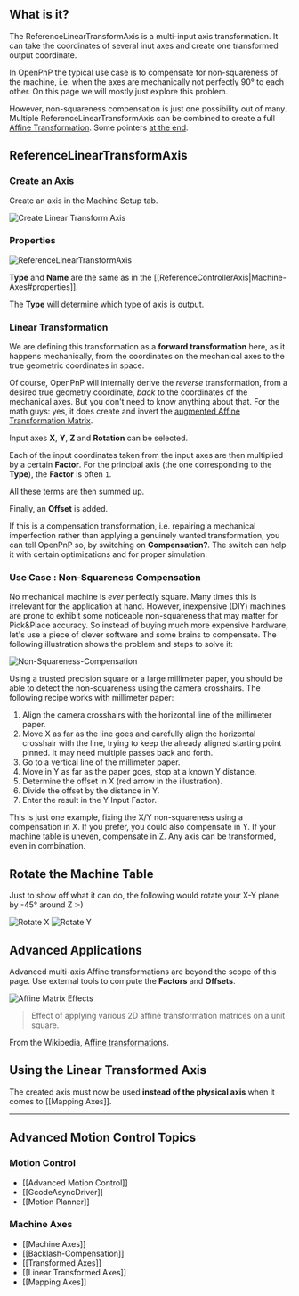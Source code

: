 ## What is it?

The ReferenceLinearTransformAxis is a multi-input axis transformation. It can take the coordinates of several inut axes and create one transformed output coordinate. 

In OpenPnP the typical use case is to compensate for non-squareness of the machine, i.e. when the axes are mechanically not perfectly 90° to each other. On this page we will mostly just explore this problem.

However, non-squareness compensation is just one possibility out of many. Multiple ReferenceLinearTransformAxis can be combined to create a full [Affine Transformation](https://en.wikipedia.org/wiki/Affine_transformation). Some pointers [at the end](#rotate-the-machine-table).

## ReferenceLinearTransformAxis

### Create an Axis

Create an axis in the Machine Setup tab.

![Create Linear Transform Axis](https://user-images.githubusercontent.com/9963310/95999610-5a3e7e80-0e36-11eb-8503-a12c31ec4313.png)

### Properties

![ReferenceLinearTransformAxis](https://user-images.githubusercontent.com/9963310/96001507-64fa1300-0e38-11eb-8336-0e7e7c1220b6.png)

**Type** and **Name** are the same as in the [[ReferenceControllerAxis|Machine-Axes#properties]]. 

The **Type** will determine which type of axis is output. 

### Linear Transformation

We are defining this transformation as a **forward transformation** here, as it happens mechanically, from the coordinates on the mechanical axes to the true geometric coordinates in space. 

Of course, OpenPnP will internally derive the _reverse_ transformation, from a desired true geometry coordinate, _back_ to the coordinates of the mechanical axes. But you don't need to know anything about that. For the math guys: yes, it does create and invert the [augmented Affine Transformation Matrix](https://en.wikipedia.org/wiki/Transformation_matrix#Affine_transformations). 

Input axes **X**, **Y**, **Z** and **Rotation** can be selected.

Each of the input coordinates taken from the input axes are then multiplied by a certain **Factor**. For the principal axis (the one corresponding to the **Type**), the **Factor** is often `1`. 

All these terms are then summed up. 

Finally, an **Offset** is added.

If this is a compensation transformation, i.e. repairing a mechanical imperfection rather than applying a genuinely wanted transformation, you can tell OpenPnP so, by switching on **Compensation?**. The switch can help it with certain optimizations and for proper simulation. 

### Use Case : Non-Squareness Compensation

No mechanical machine is _ever_ perfectly square. Many times this is irrelevant for the application at hand. However, inexpensive (DIY) machines are prone to exhibit some noticeable non-squareness that may matter for Pick&Place accuracy. So instead of buying much more expensive hardware, let's use a piece of clever software and some brains to compensate. The following illustration shows the problem and steps to solve it: 

![Non-Squareness-Compensation](https://user-images.githubusercontent.com/9963310/96003787-e488e180-0e3a-11eb-8732-0c4d06ca2b33.png)

Using a trusted precision square or a large millimeter paper, you should be able to detect the non-squareness using the camera crosshairs. The following recipe works with millimeter paper:

1. Align the camera crosshairs with the horizontal line of the millimeter paper.
2. Move X as far as the line goes and carefully align the horizontal crosshair with the line, trying to keep the already aligned starting point pinned. It may need multiple passes back and forth.
3. Go to a vertical line of the millimeter paper.
4. Move in Y as far as the paper goes, stop at a known Y distance. 
5. Determine the offset in X (red arrow in the illustration).
6. Divide the offset by the distance in Y.
7. Enter the result in the Y Input Factor.

This is just one example, fixing the X/Y non-squareness using a compensation in X. If you prefer, you could also compensate in Y. If your machine table is uneven, compensate in Z. Any axis can be transformed, even in combination. 

## Rotate the Machine Table
Just to show off what it can do, the following would rotate your X-Y plane by -45° around Z :-)

![Rotate X](https://user-images.githubusercontent.com/9963310/96012041-fe7af200-0e43-11eb-8ffc-dc99d541938c.png)
![Rotate Y](https://user-images.githubusercontent.com/9963310/96011777-a8a64a00-0e43-11eb-8ba3-16e3e6682347.png)

## Advanced Applications

Advanced multi-axis Affine transformations are beyond the scope of this page. Use external tools to compute the **Factors** and **Offsets**. 

![Affine Matrix Effects](https://user-images.githubusercontent.com/9963310/96009379-e0f85900-0e40-11eb-9694-b890f19a6e02.png)

> Effect of applying various 2D affine transformation matrices on a unit square. 

From the Wikipedia, [Affine transformations](https://en.wikipedia.org/wiki/Transformation_matrix#Affine_transformations).

## Using the Linear Transformed Axis

The created axis must now be used **instead of the physical axis** when it comes to [[Mapping Axes]].

___

## Advanced Motion Control Topics

### Motion Control
- [[Advanced Motion Control]]
- [[GcodeAsyncDriver]]
- [[Motion Planner]]

### Machine Axes
- [[Machine Axes]]
- [[Backlash-Compensation]]
- [[Transformed Axes]]
- [[Linear Transformed Axes]]
- [[Mapping Axes]] 
